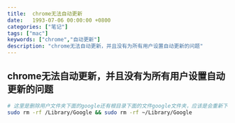 ```yaml
---
title:  chrome无法自动更新
date:   1993-07-06 00:00:00 +0800
categories: ["笔记"]
tags: ["mac"]
keywords: ["chrome","自动更新"]
description: "chrome无法自动更新，并且没有为所有用户设置自动更新的问题"
---
```



chrome无法自动更新，并且没有为所有用户设置自动更新的问题
---
```bash
# 这里是删除用户文件夹下面的google还有根目录下面的文件google文件夹，应该是会重新下载新的部分模块。同时也可以正常启用为所有用户更新chrome
sudo rm -rf /Library/Google && sudo rm -rf ~/Library/Google
```
